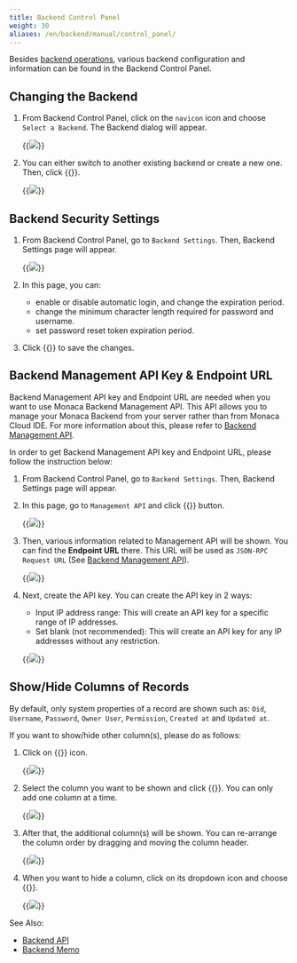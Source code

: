```yaml
---
title: Backend Control Panel
weight: 30
aliases: /en/backend/manual/control_panel/
---
```


Besides [backend operations](../backend_operations/), various backend configuration and information can be found in the Backend Control Panel. 

## Changing the Backend

1.  From Backend Control Panel, click on the `navicon` icon and choose `Select a Backend`. The Backend dialog will appear.

    {{<img src="/images/backend/control_panel/1.png">}}

2.  You can either switch to another existing backend or create a new one. Then, click {{<guilabel name="Apply">}}.

    {{<img src="/images/backend/control_panel/2.png">}}

## Backend Security Settings

1. From Backend Control Panel, go to `Backend Settings`. Then, Backend Settings page will appear.

    {{<img src="/images/backend/control_panel/3.png">}}

2. In this page, you can:

    -   enable or disable automatic login, and change the expiration period.
    -   change the minimum character length required for password and username.
    -   set password reset token expiration period.

3. Click {{<guilabel name="Apply">}} to save the changes.

## Backend Management API Key & Endpoint URL

Backend Management API key and Endpoint URL are needed when you want to use Monaca Backend
Management API. This API allows you to manage your Monaca Backend from
your server rather than from Monaca Cloud IDE. For more information
about this, please refer to [Backend Management API](/en/reference/monaca_api/cloud_management/).

In order to get Backend Management API key and Endpoint URL, please follow the
instruction below:

1. From Backend Control Panel, go to `Backend Settings`. Then, Backend Settings page will appear.

2.  In this page, go to `Management API` and click {{<guilabel name="Enable">}} button. 

    {{<img src="/images/backend/control_panel/4.png">}}

3. Then, various information related to Management API will be shown. You can find the **Endpoint URL** there. This URL will be used as `JSON-RPC Request URL` (See [Backend Management API](/en/reference/monaca_api/cloud_management/)).

    {{<img src="/images/backend/control_panel/5.png">}}

4. Next, create the API key. You can create the API key in 2 ways:

    - Input IP address range: This will create an API key for a specific range of IP addresses.
    - Set blank (not recommended): This will create an API key for any IP addresses without any restriction.

    {{<img src="/images/backend/control_panel/6.png">}}

## Show/Hide Columns of Records

By default, only system properties of a record are shown such as: `Oid`, `Username`, `Password`, `Owner User`, `Permission`, `Created at` and `Updated at`. 

If you want to show/hide other column(s), please do as follows:

1. Click on {{<guilabel name="+">}} icon.

    {{<img src="/images/backend/backend_operations/4.png">}}

2. Select the column you want to be shown and click {{<guilabel name="Add">}}. You can only add one column at a time.

    {{<img src="/images/backend/backend_operations/5.png">}}

3. After that, the additional column(s) will be shown. You can re-arrange the column order by dragging and moving the column header. 

    {{<img src="/images/backend/backend_operations/6.png">}}

4.  When you want to hide a column, click on its dropdown icon and
    choose {{<guilabel name="Hide this column">}}.

    {{<img src="/images/backend/control_panel/7.png">}}


See Also:

- [Backend API](/en/reference/monaca_api/cloud/)
- [Backend Memo](/en/sampleapp/samples/backend_memo/)
